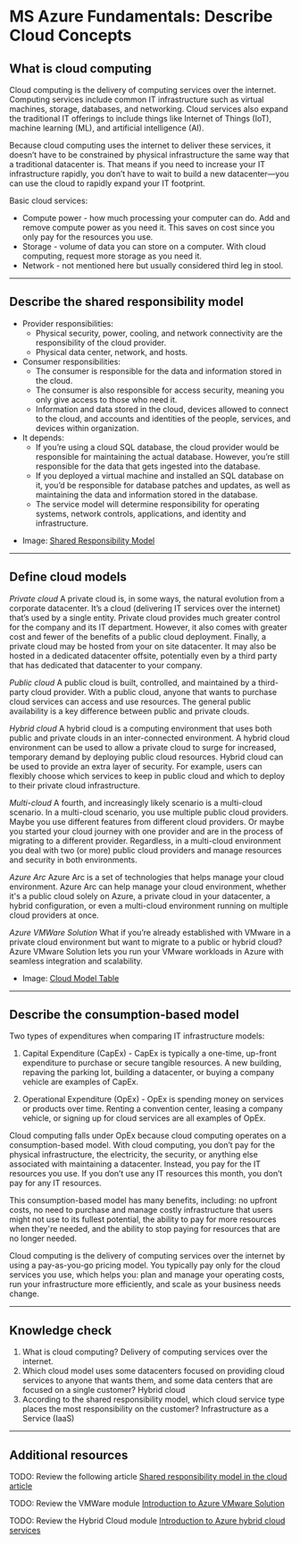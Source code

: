 # MS Azure Fundamentals: Describe Cloud Concepts

## What is cloud computing
Cloud computing is the delivery of computing services over the internet. Computing services include common IT infrastructure such as virtual machines, storage, databases, and networking. Cloud services also expand the traditional IT offerings to include things like Internet of Things (IoT), machine learning (ML), and artificial intelligence (AI).

Because cloud computing uses the internet to deliver these services, it doesn’t have to be constrained by physical infrastructure the same way that a traditional datacenter is. That means if you need to increase your IT infrastructure rapidly, you don’t have to wait to build a new datacenter—you can use the cloud to rapidly expand your IT footprint.

Basic cloud services:
- Compute power - how much processing your computer can do. Add and remove compute power as you need it. This saves on cost since you only pay for the resources you use. 
- Storage - volume of data you can store on a computer. With cloud computing, request more storage as you need it. 
- Network - not mentioned here but usually considered third leg in stool.

---

## Describe the shared responsibility model
- Provider responsibilities:
    - Physical security, power, cooling, and network connectivity are the responsibility of the cloud provider.
    - Physical data center, network, and hosts.
- Consumer responsibilities:
    - The consumer is responsible for the data and information stored in the cloud.
    - The consumer is also responsible for access security, meaning you only give access to those who need it.
    - Information and data stored in the cloud, devices allowed to connect to the cloud, and accounts and identities of the people, services, and devices within organization.
- It depends:
    - If you’re using a cloud SQL database, the cloud provider would be responsible for maintaining the actual database. However, you’re still responsible for the data that gets ingested into the database.
    - If you deployed a virtual machine and installed an SQL database on it, you’d be responsible for database patches and updates, as well as maintaining the data and information stored in the database.
    - The service model will determine responsibility for operating systems, network controls, applications, and identity and infrastructure.

* Image: [Shared Responsibility Model](ms_azurefundamentals/images/SharedResponsibilityModel.png)

---

## Define cloud models

*Private cloud*
A private cloud is, in some ways, the natural evolution from a corporate datacenter. It’s a cloud (delivering IT services over the internet) that’s used by a single entity. Private cloud provides much greater control for the company and its IT department. However, it also comes with greater cost and fewer of the benefits of a public cloud deployment. Finally, a private cloud may be hosted from your on site datacenter. It may also be hosted in a dedicated datacenter offsite, potentially even by a third party that has dedicated that datacenter to your company.

*Public cloud*
A public cloud is built, controlled, and maintained by a third-party cloud provider. With a public cloud, anyone that wants to purchase cloud services can access and use resources. The general public availability is a key difference between public and private clouds.

*Hybrid cloud*
A hybrid cloud is a computing environment that uses both public and private clouds in an inter-connected environment. A hybrid cloud environment can be used to allow a private cloud to surge for increased, temporary demand by deploying public cloud resources. Hybrid cloud can be used to provide an extra layer of security. For example, users can flexibly choose which services to keep in public cloud and which to deploy to their private cloud infrastructure.

*Multi-cloud*
A fourth, and increasingly likely scenario is a multi-cloud scenario. In a multi-cloud scenario, you use multiple public cloud providers. Maybe you use different features from different cloud providers. Or maybe you started your cloud journey with one provider and are in the process of migrating to a different provider. Regardless, in a multi-cloud environment you deal with two (or more) public cloud providers and manage resources and security in both environments.

*Azure Arc*
Azure Arc is a set of technologies that helps manage your cloud environment. Azure Arc can help manage your cloud environment, whether it's a public cloud solely on Azure, a private cloud in your datacenter, a hybrid configuration, or even a multi-cloud environment running on multiple cloud providers at once.

*Azure VMWare Solution*
What if you’re already established with VMware in a private cloud environment but want to migrate to a public or hybrid cloud? Azure VMware Solution lets you run your VMware workloads in Azure with seamless integration and scalability.

* Image: [Cloud Model Table](ms_azurefundamentals/images/CloudModelTable.png)

---

## Describe the consumption-based model

Two types of expenditures when comparing IT infrastructure models:

1. Capital Expenditure (CapEx) - CapEx is typically a one-time, up-front expenditure to purchase or secure tangible resources. A new building, repaving the parking lot, building a datacenter, or buying a company vehicle are examples of CapEx.

2. Operational Expenditure (OpEx) - OpEx is spending money on services or products over time. Renting a convention center, leasing a company vehicle, or signing up for cloud services are all examples of OpEx.

Cloud computing falls under OpEx because cloud computing operates on a consumption-based model. With cloud computing, you don’t pay for the physical infrastructure, the electricity, the security, or anything else associated with maintaining a datacenter. Instead, you pay for the IT resources you use. If you don’t use any IT resources this month, you don’t pay for any IT resources.

This consumption-based model has many benefits, including: no upfront costs, no need to purchase and manage costly infrastructure that users might not use to its fullest potential, the ability to pay for more resources when they're needed, and the ability to stop paying for resources that are no longer needed.

Cloud computing is the delivery of computing services over the internet by using a pay-as-you-go pricing model. You typically pay only for the cloud services you use, which helps you: plan and manage your operating costs, run your infrastructure more efficiently, and scale as your business needs change.

---

## Knowledge check

1. What is cloud computing? Delivery of computing services over the internet.
2. Which cloud model uses some datacenters focused on providing cloud services to anyone that wants them, and some data centers that are focused on a single customer? Hybrid cloud
3. According to the shared responsibility model, which cloud service type places the most responsibility on the customer? Infrastructure as a Service (IaaS)

---

## Additional resources

TODO: Review the following article
[Shared responsibility model in the cloud article](https://learn.microsoft.com/en-us/azure/security/fundamentals/shared-responsibility)

TODO: Review the VMWare module
[Introduction to Azure VMware Solution](https://learn.microsoft.com/en-us/training/modules/intro-azure-vmware-solution/)

TODO: Review the Hybrid Cloud module
[Introduction to Azure hybrid cloud services](https://learn.microsoft.com/en-us/training/modules/intro-to-azure-hybrid-services/)